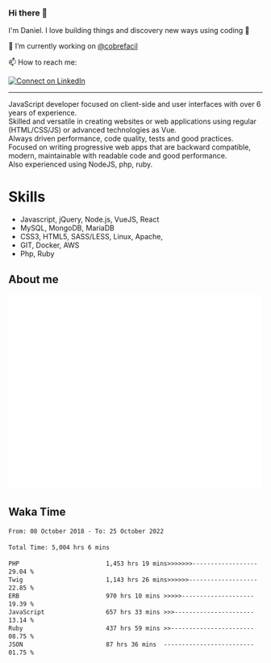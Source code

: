 ### Hi there 👋

I'm Daniel. I love building things and discovery new ways using coding :raised_hands: 

🔭 I’m currently working on [@cobrefacil](https://www.cobrefacil.com.br/)

📫 How to reach me:

[![Connect on LinkedIn](https://img.shields.io/badge/--linkedin?label=LinkedIn&logo=LinkedIn&style=social)](https://www.linkedin.com/in/daniel-cerverizzo/)

---

JavaScript developer focused on client-side and user interfaces with over 6 years of experience.  
Skilled and versatile in creating websites or web applications using regular (HTML/CSS/JS) or advanced technologies as Vue.  
Always driven performance, code quality, tests and good practices.  
 Focused on writing progressive web apps that are backward compatible, modern, maintainable with readable code and good performance.  
Also experienced using NodeJS, php, ruby. 


# Skills

 - Javascript, jQuery, Node.js, VueJS, React
 - MySQL, MongoDB, MariaDB    
 - CSS3, HTML5, SASS/LESS,  Linux, Apache,
 - GIT, Docker, AWS
 - Php, Ruby

## About me

![Metrics](/github-metrics.svg)

## Waka Time

<!--START_SECTION:waka-->

```text
From: 08 October 2018 - To: 25 October 2022

Total Time: 5,004 hrs 6 mins

PHP                        1,453 hrs 19 mins>>>>>>>------------------   29.04 %
Twig                       1,143 hrs 26 mins>>>>>>-------------------   22.85 %
ERB                        970 hrs 10 mins >>>>>--------------------   19.39 %
JavaScript                 657 hrs 33 mins >>>----------------------   13.14 %
Ruby                       437 hrs 59 mins >>-----------------------   08.75 %
JSON                       87 hrs 36 mins  -------------------------   01.75 %
```

<!--END_SECTION:waka-->


